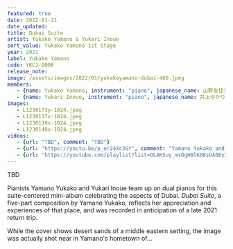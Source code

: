 ```yaml
---
featured: true
date: 2022-01-21
date_updated:
title: Dubai Suite
artist: Yukako Yamano & Yukari Inoue
sort_value: Yukako Yamano 1st Stage
year: 2021
label: Yukako Yamano
code: YKCJ-0006
release_note: 
image: /assets/images/2022/01/yukakoyamano-dubai-460.jpeg
members:
   - {name: Yukako Yamano, instrument: "piano", japanese_name: 山野友佳子, url: "https://yukakoyamano.com/"}
   - {name: Yukari Inoue, instrument: "piano", japanese_name: 井上ゆかり, url: "https://www.inoueyukari.com/"}
images:
   - L1230173y-1024.jpeg
   - L1230137x-1024.jpeg
   - L1230139x-1024.jpeg
   - L1230140x-1024.jpeg
videos: 
   - {url: "TBD", comment: "TBD"}
   - {url: "https://youtu.be/p_er24Xc3GY", comment: "Yamano Yukako and Inoue Yukari playing piano duet"}
   - {url: "https://youtube.com/playlist?list=OLAK5uy_msOgHBlK08sbA0EyIiAuqh6a8jCRD1Tfw", comment: "Dubai Suite playlist"}
---
```

TBD

Pianists Yamano Yukako and Yukari Inoue team up on dual pianos for this suite-centered mini-album celebrating the aspects of Dubai. *Dubai Suite*, a five-part composition by Yamano Yukako, reflects her appreciation and experiences of that place, and was recorded in anticipation of a late 2021 return trip. 


While the cover shows desert sands of a middle eastern setting, the image was actually shot near in Yamano's hometown of...

